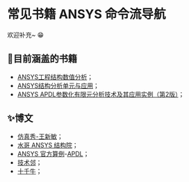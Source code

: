# 常见书籍 ANSYS 命令流导航
欢迎补充~ &#x1F601;



## &#x1F680;目前涵盖的书籍

- [ANSYS工程结构数值分析](https://book.douban.com/subject/2329056/)；
- [ANSYS结构分析单元与应用](https://book.douban.com/subject/6887445/)；
- [ANSYS APDL参数化有限元分析技术及其应用实例（第2版）](https://book.douban.com/subject/30858076/)；



## &#x2728;博文

- [仿真秀-王新敏](https://www.fangzhenxiu.com/expert/pro_204400/)；
- [水哥 ANSYS 结构院](https://fscae.com/)；
- [ANSYS 官方算例](https://ansyshelp.ansys.com/account/secured?returnurl=/Views/Secured/prod_page.html?pn=Verification%20Manuals&pid=VerificationManuals&lang=en)-[APDL](https://ansyshelp.ansys.com/account/secured?returnurl=/Views/Secured/corp/v232/en/ans_vm/Hlp_V_VMTOC.html)；
- [技术邻](https://www.jishulink.com/)；
- [十千牛](https://www.10kn.com/)；
